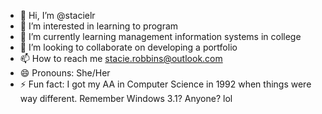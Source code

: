 - 👋 Hi, I’m @stacielr
- 👀 I’m interested in learning to program
- 🌱 I’m currently learning management information systems in college
- 💞️ I’m looking to collaborate on developing a portfolio
- 📫 How to reach me stacie.robbins@outlook.com
- 😄 Pronouns: She/Her
- ⚡ Fun fact: I got my AA in Computer Science in 1992 when things were way different. Remember Windows 3.1? Anyone? lol

<!---
stacielr/stacielr is a ✨ special ✨ repository because its `README.md` (this file) appears on your GitHub profile.
You can click the Preview link to take a look at your changes.
--->
